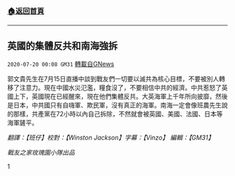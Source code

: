###  [:house:返回首頁](https://github.com/ourhimalayas/txt)
---

## 英國的集體反共和南海強拆
`2020-07-20 00:08 GM31` [轉載自GNews](https://gnews.org/zh-hant/270131/)

郭文貴先生在7月15日直播中談到戰友們一切要以滅共為核心目標，不要被別人轉移了注意力。現在中國水災氾濫，糧食沒了，不要相信中共的經濟。中共惹怒了英國上下，英國現在已經醒來，現在他們集體反共。大英海軍上千年所向披靡，然後是日本，中共國只有自嗨軍、欺民軍，沒有真正的海軍。南海一定會像班農先生說的那樣，共產黨在72小時以內自己拆除，不然就會被英國、美國、法國、日本等海軍鏟平。

*翻譯：【班仔】校對：【Winston Jackson】字幕：【Vinzo】 編輯：【GM31】*

*戰友之家玫瑰園小隊出品*

1
